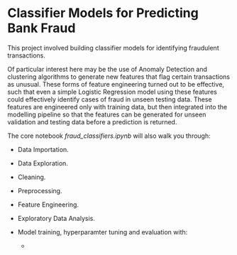 # Classifier Models for Predicting Bank Fraud 

This project involved building classifier models for identifying fraudulent transactions. 

Of particular interest here may be the use of Anomaly Detection and clustering algorithms to generate new features that flag certain transactions as unusual. These forms of feature engineering turned out to be effective, such that even a simple Logistic Regression model using these features could effectively identify cases of fraud in unseen testing data. These features are engineered only with training data, but then integrated into the modelling pipeline so that the features can be generated for unseen validation and testing data before a prediction is returned. 

The core notebook <i>fraud_classifiers.ipynb</i> will also walk you through: 

- Data Importation. 
- Data Exploration. 
- Cleaning. 
- Preprocessing.
- Feature Engineering. 
- Exploratory Data Analysis. 
- Model training, hyperparamter tuning and evaluation with: 

    - 

